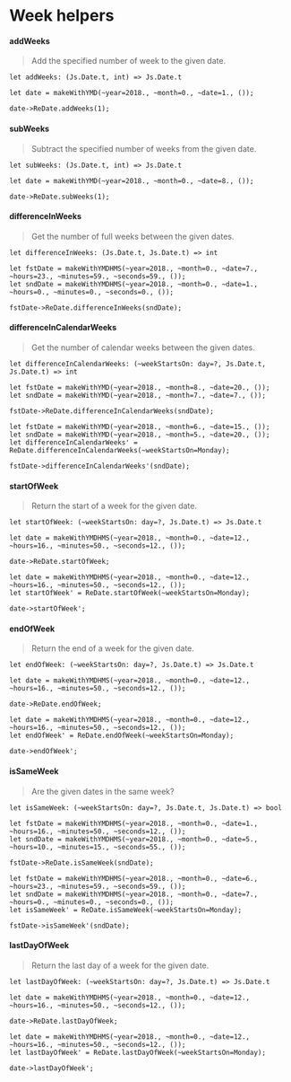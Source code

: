 # Week helpers

#### addWeeks

> Add the specified number of week to the given date.

`let addWeeks: (Js.Date.t, int) => Js.Date.t`

```reason
let date = makeWithYMD(~year=2018., ~month=0., ~date=1., ());

date->ReDate.addWeeks(1);
```

#### subWeeks

> Subtract the specified number of weeks from the given date.

`let subWeeks: (Js.Date.t, int) => Js.Date.t`

```reason
let date = makeWithYMD(~year=2018., ~month=0., ~date=8., ());

date->ReDate.subWeeks(1);
```

#### differenceInWeeks

> Get the number of full weeks between the given dates.

`let differenceInWeeks: (Js.Date.t, Js.Date.t) => int`

```reason
let fstDate = makeWithYMDHMS(~year=2018., ~month=0., ~date=7., ~hours=23., ~minutes=59., ~seconds=59., ());
let sndDate = makeWithYMDHMS(~year=2018., ~month=0., ~date=1., ~hours=0., ~minutes=0., ~seconds=0., ());

fstDate->ReDate.differenceInWeeks(sndDate);
```

#### differenceInCalendarWeeks

> Get the number of calendar weeks between the given dates.

`let differenceInCalendarWeeks: (~weekStartsOn: day=?, Js.Date.t, Js.Date.t) => int`

```reason
let fstDate = makeWithYMD(~year=2018., ~month=8., ~date=20., ());
let sndDate = makeWithYMD(~year=2018., ~month=7., ~date=7., ());

fstDate->ReDate.differenceInCalendarWeeks(sndDate);
```

```reason
let fstDate = makeWithYMD(~year=2018., ~month=6., ~date=15., ());
let sndDate = makeWithYMD(~year=2018., ~month=5., ~date=20., ());
let differenceInCalendarWeeks' = ReDate.differenceInCalendarWeeks(~weekStartsOn=Monday);

fstDate->differenceInCalendarWeeks'(sndDate);
```

#### startOfWeek

> Return the start of a week for the given date.

`let startOfWeek: (~weekStartsOn: day=?, Js.Date.t) => Js.Date.t`

```reason
let date = makeWithYMDHMS(~year=2018., ~month=0., ~date=12., ~hours=16., ~minutes=50., ~seconds=12., ());

date->ReDate.startOfWeek;
```

```reason
let date = makeWithYMDHMS(~year=2018., ~month=0., ~date=12., ~hours=16., ~minutes=50., ~seconds=12., ());
let startOfWeek' = ReDate.startOfWeek(~weekStartsOn=Monday);

date->startOfWeek';
```

#### endOfWeek

> Return the end of a week for the given date.

`let endOfWeek: (~weekStartsOn: day=?, Js.Date.t) => Js.Date.t`

```reason
let date = makeWithYMDHMS(~year=2018., ~month=0., ~date=12., ~hours=16., ~minutes=50., ~seconds=12., ());

date->ReDate.endOfWeek;
```

```reason
let date = makeWithYMDHMS(~year=2018., ~month=0., ~date=12., ~hours=16., ~minutes=50., ~seconds=12., ());
let endOfWeek' = ReDate.endOfWeek(~weekStartsOn=Monday);

date->endOfWeek';
```

#### isSameWeek

> Are the given dates in the same week?

`let isSameWeek: (~weekStartsOn: day=?, Js.Date.t, Js.Date.t) => bool`

```reason
let fstDate = makeWithYMDHMS(~year=2018., ~month=0., ~date=1., ~hours=16., ~minutes=50., ~seconds=12., ());
let sndDate = makeWithYMDHMS(~year=2018., ~month=0., ~date=5., ~hours=10., ~minutes=15., ~seconds=55., ());

fstDate->ReDate.isSameWeek(sndDate);
```

```reason
let fstDate = makeWithYMDHMS(~year=2018., ~month=0., ~date=6., ~hours=23., ~minutes=59., ~seconds=59., ());
let sndDate = makeWithYMDHMS(~year=2018., ~month=0., ~date=7., ~hours=0., ~minutes=0., ~seconds=0., ());
let isSameWeek' = ReDate.isSameWeek(~weekStartsOn=Monday);

fstDate->isSameWeek'(sndDate);
```

#### lastDayOfWeek

> Return the last day of a week for the given date.

`let lastDayOfWeek: (~weekStartsOn: day=?, Js.Date.t) => Js.Date.t`

```reason
let date = makeWithYMDHMS(~year=2018., ~month=0., ~date=12., ~hours=16., ~minutes=50., ~seconds=12., ());

date->ReDate.lastDayOfWeek;
```

```reason
let date = makeWithYMDHMS(~year=2018., ~month=0., ~date=12., ~hours=16., ~minutes=50., ~seconds=12., ());
let lastDayOfWeek' = ReDate.lastDayOfWeek(~weekStartsOn=Monday);

date->lastDayOfWeek';
```